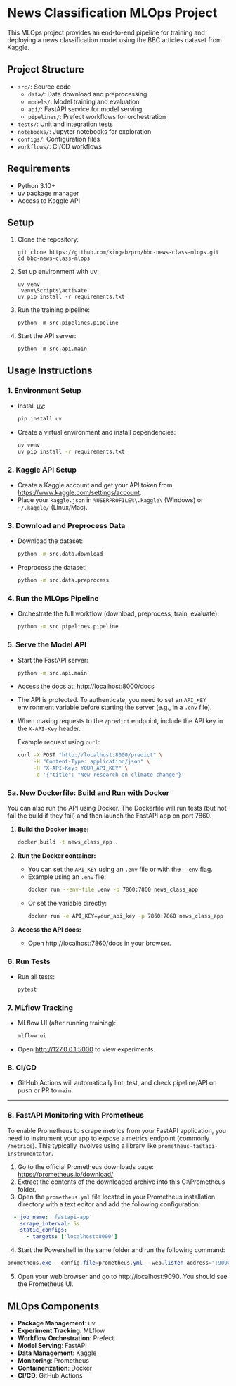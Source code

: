 # News Classification MLOps Project

This MLOps project provides an end-to-end pipeline for training and deploying a news classification model using the BBC articles dataset from Kaggle.

## Project Structure

- `src/`: Source code
  - `data/`: Data download and preprocessing
  - `models/`: Model training and evaluation
  - `api/`: FastAPI service for model serving
  - `pipelines/`: Prefect workflows for orchestration
- `tests/`: Unit and integration tests
- `notebooks/`: Jupyter notebooks for exploration
- `configs/`: Configuration files
- `workflows/`: CI/CD workflows

## Requirements

- Python 3.10+
- uv package manager
- Access to Kaggle API

## Setup

1. Clone the repository:
   ```
   git clone https://github.com/kingabzpro/bbc-news-class-mlops.git
   cd bbc-news-class-mlops
   ```

2. Set up environment with uv:
   ```
   uv venv
   .venv\Scripts\activate 
   uv pip install -r requirements.txt
   ```

3. Run the training pipeline:
   ```
   python -m src.pipelines.pipeline
   ```

4. Start the API server:
   ```
   python -m src.api.main
   ```

## Usage Instructions

### 1. Environment Setup
- Install [uv](https://github.com/astral-sh/uv):
  ```sh
  pip install uv
  ```
- Create a virtual environment and install dependencies:
  ```sh
  uv venv
  uv pip install -r requirements.txt
  ```

### 2. Kaggle API Setup
- Create a Kaggle account and get your API token from https://www.kaggle.com/settings/account.
- Place your `kaggle.json` in `%USERPROFILE%\.kaggle\` (Windows) or `~/.kaggle/` (Linux/Mac).

### 3. Download and Preprocess Data
- Download the dataset:
  ```sh
  python -m src.data.download
  ```
- Preprocess the dataset:
  ```sh
  python -m src.data.preprocess
  ```

### 4. Run the MLOps Pipeline
- Orchestrate the full workflow (download, preprocess, train, evaluate):
  ```sh
  python -m src.pipelines.pipeline
  ```

### 5. Serve the Model API
- Start the FastAPI server:
  ```sh
  python -m src.api.main
  ```
- Access the docs at: http://localhost:8000/docs
- The API is protected. To authenticate, you need to set an `API_KEY` environment variable before starting the server (e.g., in a `.env` file).
- When making requests to the `/predict` endpoint, include the API key in the `X-API-Key` header.

  Example request using `curl`:
  ```sh
  curl -X POST "http://localhost:8000/predict" \
       -H "Content-Type: application/json" \
       -H "X-API-Key: YOUR_API_KEY" \
       -d '{"title": "New research on climate change"}'
  ```

### 5a. New Dockerfile: Build and Run with Docker

You can also run the API using Docker. The Dockerfile will run tests (but not fail the build if they fail) and then launch the FastAPI app on port 7860.

1. **Build the Docker image:**
   ```sh
   docker build -t news_class_app .
   ```

2. **Run the Docker container:**
   - You can set the `API_KEY` using an `.env` file or with the `--env` flag.
   - Example using an `.env` file:
     ```sh
     docker run --env-file .env -p 7860:7860 news_class_app
     ```
   - Or set the variable directly:
     ```sh
     docker run -e API_KEY=your_api_key -p 7860:7860 news_class_app
     ```

3. **Access the API docs:**
   - Open http://localhost:7860/docs in your browser.

### 6. Run Tests
- Run all tests:
  ```sh
  pytest
  ```

### 7. MLflow Tracking
- MLflow UI (after running training):
  ```sh
  mlflow ui
  ```
- Open http://127.0.0.1:5000 to view experiments.

### 8. CI/CD
- GitHub Actions will automatically lint, test, and check pipeline/API on push or PR to `main`.

---

### 8. FastAPI Monitoring with Prometheus
To enable Prometheus to scrape metrics from your FastAPI application, you need to instrument your app to expose a metrics endpoint (commonly `/metrics`). This typically involves using a library like `prometheus-fastapi-instrumentator`.
1. Go to the official Prometheus downloads page: https://prometheus.io/download/ 
2. Extract the contents of the downloaded archive into this C:\Prometheus folder.
3. Open the `prometheus.yml` file located in your Prometheus installation directory with a text editor and add the following configuration:
```yml
  - job_name: 'fastapi-app'
    scrape_interval: 5s
    static_configs:
      - targets: ['localhost:8000'] 
```
4. Start the Powershell in the same folder and run the following command:
```powershell
prometheus.exe --config.file=prometheus.yml --web.listen-address=":9090"
```
5. Open your web browser and go to http://localhost:9090. You should see the Prometheus UI.

## MLOps Components

- **Package Management**: uv
- **Experiment Tracking**: MLflow
- **Workflow Orchestration**: Prefect
- **Model Serving**: FastAPI
- **Data Management**: Kaggle
- **Monitoring**: Prometheus
- **Containerization**: Docker
- **CI/CD**: GitHub Actions
